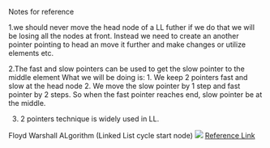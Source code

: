Notes for reference

1.we should never move the head node of a LL futher if we do that we will be losing all the nodes at front.
    Instead we need to create an another pointer pointing to head an move it further and make changes or utilize elements etc.

2.The fast and slow pointers can be used to get the slow pointer to the middle element 
    What we will be doing is: 
       1. We keep 2 pointers fast and slow at the head node
       2. We move the slow pointer by 1 step and fast pointer by 2 steps.
    So when the fast pointer reaches end, slow pointer be at the middle.

3. 2 pointers technique is widely used in LL.




Floyd Warshall ALgorithm (Linked List cycle start node)
![](https://user-images.githubusercontent.com/70280546/166112578-7b523d14-5c66-4a02-bc4c-ae49169c68ee.png)
[Reference Link](https://leetcode.com/problems/linked-list-cycle-ii/discuss/44774/Java-O(1)-space-solution-with-detailed-explanation.)
